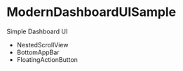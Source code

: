 # ModernDashboardUISample

Simple Dashboard UI
- NestedScrollView
- BottomAppBar
- FloatingActionButton

